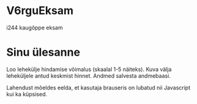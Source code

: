 # V6rguEksam
i244 kaugõppe eksam

# Sinu ülesanne

Loo lehekülje hindamise võimalus (skaalal 1-5 näiteks). Kuva välja leheküljele antud keskmist hinnet. Andmed salvesta andmebaasi.

Lahendust mõeldes eelda, et kasutaja brauseris on lubatud nii Javascript kui ka küpsised.
